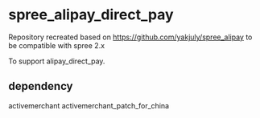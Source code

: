 spree_alipay_direct_pay
============

Repository recreated based on https://github.com/yakjuly/spree_alipay to be compatible with spree 2.x

To support alipay_direct_pay.

dependency
----------
  activemerchant
  activemerchant_patch_for_china

